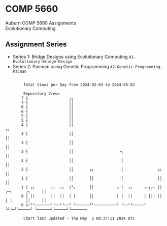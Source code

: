 # COMP 5660
Auburn COMP 5660 Assignments  
Evolutionary Computing

## Assignment Series
- Series 1: Bridge Designs using Evolutionary Computing `A1-Evolutionary-Bridge-Design`
- Series 2: Pacman using Genetic Programming `A2-Genetic-Programming-Pacman`

```

        Total Views per Day from 2024-02-03 to 2024-05-02

        Repository Views
       7 ┼                  ╭╮
       7 ┤                  ││
       6 ┤                  ││
       6 ┤                  ││
       5 ┤                  ││
       5 ┤                  ││
       4 ┤                  ││                                                            ╭╮
       4 ┤                  ││                                                            ││
       3 ┤                  ││                                                            ││
       3 ┤                  ││                    ╭╮                                      ││
       2 ┤                  ││                    ││                                      ││
       2 ┤                  ││       ╭╮           ││               ╭╮                     ││
       1 ┤                  ││       ││           ││               ││                     ││
       1 ┤ ╭╮       ╭╮  ╭╮  │╰╮      ││          ╭╯│  ╭╮     ╭─╮╭╮ ││     ╭─╮      ╭╮     ││
       0 ┤ ││       ││  ││  │ │      ││          │ │  ││     │ │││ ││     │ │      ││     ││
       0 ┼─╯╰───────╯╰──╯╰──╯ ╰──────╯╰──────────╯ ╰──╯╰─────╯ ╰╯╰─╯╰─────╯ ╰──────╯╰─────╯╰───────

        Chart last updated - Thu May  2 00:37:11 2024 UTC
        
```
